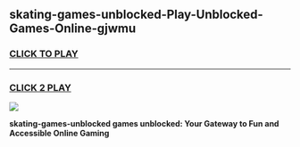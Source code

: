 
## skating-games-unblocked-Play-Unblocked-Games-Online-gjwmu
<h3>
<a href="https://premium76.site?title=skating-games-unblocked&ref=25A">CLICK TO PLAY</a></h3>
<hr>

<h3>
<a href="https://premium76.site?title=skating-games-unblocked&ref=25A">CLICK 2 PLAY</a>
  
</h3>

<a href="https://premium76.site?title=skating-games-unblocked&ref=25A"><img src="https://clearcache.store/games.png"></a>


**skating-games-unblocked games unblocked: Your Gateway to Fun and Accessible Online Gaming**
